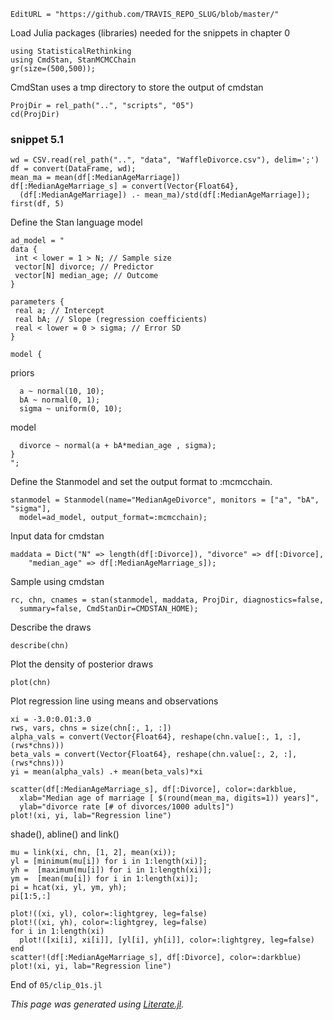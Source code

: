 ```@meta
EditURL = "https://github.com/TRAVIS_REPO_SLUG/blob/master/"
```

Load Julia packages (libraries) needed  for the snippets in chapter 0

```@example clip-01s
using StatisticalRethinking
using CmdStan, StanMCMCChain
gr(size=(500,500));
```

CmdStan uses a tmp directory to store the output of cmdstan

```@example clip-01s
ProjDir = rel_path("..", "scripts", "05")
cd(ProjDir)
```

### snippet 5.1

```@example clip-01s
wd = CSV.read(rel_path("..", "data", "WaffleDivorce.csv"), delim=';')
df = convert(DataFrame, wd);
mean_ma = mean(df[:MedianAgeMarriage])
df[:MedianAgeMarriage_s] = convert(Vector{Float64},
  (df[:MedianAgeMarriage]) .- mean_ma)/std(df[:MedianAgeMarriage]);
first(df, 5)
```

Define the Stan language model

```@example clip-01s; continued = true
ad_model = "
data {
 int < lower = 1 > N; // Sample size
 vector[N] divorce; // Predictor
 vector[N] median_age; // Outcome
}

parameters {
 real a; // Intercept
 real bA; // Slope (regression coefficients)
 real < lower = 0 > sigma; // Error SD
}

model {
```

priors

```@example clip-01s; continued = true
  a ~ normal(10, 10);
  bA ~ normal(0, 1);
  sigma ~ uniform(0, 10);
```

model

```@example clip-01s
  divorce ~ normal(a + bA*median_age , sigma);
}
";
```

Define the Stanmodel and set the output format to :mcmcchain.

```@example clip-01s; continued = true
stanmodel = Stanmodel(name="MedianAgeDivorce", monitors = ["a", "bA", "sigma"],
  model=ad_model, output_format=:mcmcchain);
```

Input data for cmdstan

```@example clip-01s; continued = true
maddata = Dict("N" => length(df[:Divorce]), "divorce" => df[:Divorce],
    "median_age" => df[:MedianAgeMarriage_s]);
```

Sample using cmdstan

```@example clip-01s; continued = true
rc, chn, cnames = stan(stanmodel, maddata, ProjDir, diagnostics=false,
  summary=false, CmdStanDir=CMDSTAN_HOME);
```

Describe the draws

```@example clip-01s
describe(chn)
```

Plot the density of posterior draws

```@example clip-01s
plot(chn)
```

Plot regression line using means and observations

```@example clip-01s
xi = -3.0:0.01:3.0
rws, vars, chns = size(chn[:, 1, :])
alpha_vals = convert(Vector{Float64}, reshape(chn.value[:, 1, :], (rws*chns)))
beta_vals = convert(Vector{Float64}, reshape(chn.value[:, 2, :], (rws*chns)))
yi = mean(alpha_vals) .+ mean(beta_vals)*xi

scatter(df[:MedianAgeMarriage_s], df[:Divorce], color=:darkblue,
  xlab="Median age of marriage [ $(round(mean_ma, digits=1)) years]",
  ylab="divorce rate [# of divorces/1000 adults]")
plot!(xi, yi, lab="Regression line")
```

shade(), abline() and link()

```@example clip-01s
mu = link(xi, chn, [1, 2], mean(xi));
yl = [minimum(mu[i]) for i in 1:length(xi)];
yh =  [maximum(mu[i]) for i in 1:length(xi)];
ym =  [mean(mu[i]) for i in 1:length(xi)];
pi = hcat(xi, yl, ym, yh);
pi[1:5,:]

plot!((xi, yl), color=:lightgrey, leg=false)
plot!((xi, yh), color=:lightgrey, leg=false)
for i in 1:length(xi)
  plot!([xi[i], xi[i]], [yl[i], yh[i]], color=:lightgrey, leg=false)
end
scatter!(df[:MedianAgeMarriage_s], df[:Divorce], color=:darkblue)
plot!(xi, yi, lab="Regression line")
```

End of `05/clip_01s.jl`

*This page was generated using [Literate.jl](https://github.com/fredrikekre/Literate.jl).*

